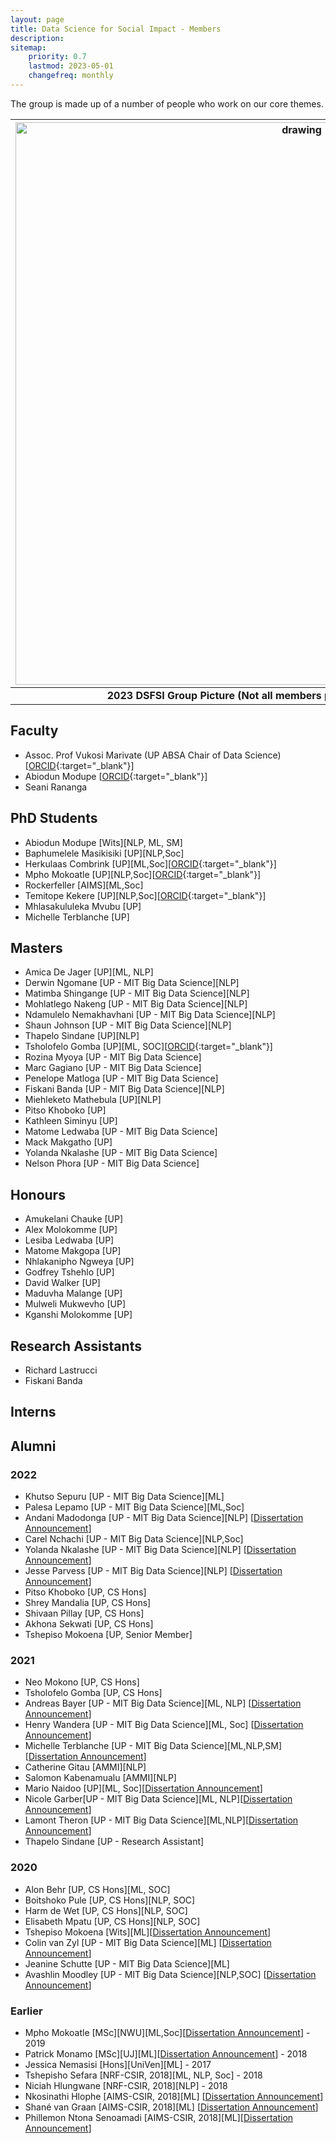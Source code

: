 ```yaml
---
layout: page
title: Data Science for Social Impact - Members
description: 
sitemap:
    priority: 0.7
    lastmod: 2023-05-01
    changefreq: monthly
---
```


The group is made up of a number of people who work on our core themes.

| <img src="https://github.com/dsfsi/dsfsi.github.io/blob/master/images/dsfsi_group_photo_2023.jpg?raw=true" alt="drawing" style="width:900px;"/> |
|:--:|
| <b>2023 DSFSI Group Picture (Not all members pictured, this is our best effor 😄)</b>|

## Faculty

* Assoc. Prof Vukosi Marivate (UP ABSA Chair of Data Science) [[ORCID](https://orcid.org/0000-0002-6731-6267){:target="_blank"}]
* Abiodun Modupe [[ORCID](https://orcid.org/0000-0002-9732-6466){:target="_blank"}]
* Seani Rananga

## PhD Students

* Abiodun Modupe [Wits][NLP, ML, SM]
* Baphumelele Masikisiki [UP][NLP,Soc]
* Herkulaas Combrink [UP][ML,Soc][[ORCID](https://orcid.org/0000-0001-7741-3418){:target="_blank"}]
* Mpho Mokoatle [UP][NLP,Soc][[ORCID](https://orcid.org/0000-0001-7689-2840){:target="_blank"}]
* Rockerfeller [AIMS][ML,Soc]
* Temitope Kekere [UP][NLP,Soc][[ORCID](https://orcid.org/0000-0002-5362-2685){:target="_blank"}]
* Mhlasakululeka Mvubu [UP]
* Michelle Terblanche [UP]

## Masters

* Amica De Jager [UP][ML, NLP]
* Derwin Ngomane [UP - MIT Big Data Science][NLP]
* Matimba Shingange [UP - MIT Big Data Science][NLP]
* Mohlatlego Nakeng [UP - MIT Big Data Science][NLP]
* Ndamulelo Nemakhavhani [UP - MIT Big Data Science][NLP]
* Shaun Johnson [UP - MIT Big Data Science][NLP]
* Thapelo Sindane [UP][NLP]
* Tsholofelo Gomba [UP][ML, SOC][[ORCID](https://orcid.org/0000-0002-9569-0774){:target="_blank"}]
* Rozina Myoya [UP - MIT Big Data Science]
* Marc Gagiano [UP - MIT Big Data Science]
* Penelope Matloga [UP - MIT Big Data Science]
* Fiskani Banda [UP - MIT Big Data Science][NLP]
* Miehleketo Mathebula [UP][NLP]
* Pitso Khoboko [UP]
* Kathleen Siminyu [UP]
* Matome Ledwaba [UP - MIT Big Data Science]
* Mack Makgatho [UP]
* Yolanda Nkalashe [UP - MIT Big Data Science]
* Nelson Phora [UP - MIT Big Data Science]

## Honours

* Amukelani Chauke [UP]
* Alex Molokomme [UP]
* Lesiba Ledwaba [UP]
* Matome Makgopa [UP]
* Nhlakanipho Ngweya [UP]
* Godfrey Tshehlo [UP]
* David Walker [UP]
* Maduvha Malange [UP]
* Mulweli Mukwevho [UP]
* Kganshi Molokomme [UP]

## Research Assistants

* Richard Lastrucci
* Fiskani Banda

## Interns

## Alumni

### 2022

* Khutso Sepuru [UP - MIT Big Data Science][ML]
* Palesa Lepamo [UP - MIT Big Data Science][ML,Soc]
* Andani Madodonga [UP - MIT Big Data Science][NLP] [[Dissertation Announcement](https://dsfsi.github.io/blog/Andani-dissertation/)]
* Carel Nchachi [UP - MIT Big Data Science][NLP,Soc]
* Yolanda Nkalashe [UP - MIT Big Data Science][NLP] [[Dissertation Announcement](https://dsfsi.github.io/blog/Yolanda-dissertation/)]
* Jesse Parvess [UP - MIT Big Data Science][NLP] [[Dissertation Announcement](https://dsfsi.github.io/blog/Jesse-dissertation/)]
* Pitso Khoboko [UP, CS Hons]
* Shrey Mandalia [UP, CS Hons]
* Shivaan Pillay [UP, CS Hons]
* Akhona Sekwati [UP, CS Hons]
* Tshepiso Mokoena [UP, Senior Member]

### 2021

* Neo Mokono [UP, CS Hons]
* Tsholofelo Gomba [UP, CS Hons]
* Andreas Bayer [UP - MIT Big Data Science][ML, NLP] [[Dissertation Announcement](https://dsfsi.github.io/blog/Andreas-dissertation/)]
* Henry Wandera [UP - MIT Big Data Science][ML, Soc] [[Dissertation Announcement](https://dsfsi.github.io/blog/wandera-dissseration)]
* Michelle Terblanche [UP - MIT Big Data Science][ML,NLP,SM][[Dissertation Announcement](https://dsfsi.github.io/blog/Terblanche-dissseration)]
* Catherine Gitau [AMMI][NLP]
* Salomon Kabenamualu [AMMI][NLP]
* Mario Naidoo [UP][ML, Soc][[Dissertation Announcement](https://dsfsi.github.io/blog/Naidoo-dissseration)]
* Nicole Garber[UP - MIT Big Data Science][ML, NLP][[Dissertation Announcement](https://dsfsi.github.io/blog/Garber-dissseration)]
* Lamont Theron [UP - MIT Big Data Science][ML,NLP][[Dissertation Announcement](https://dsfsi.github.io/blog/Theron-dissseration)]
* Thapelo Sindane [UP - Research Assistant]

### 2020

* Alon Behr [UP, CS Hons][ML, SOC]
* Boitshoko Pule [UP, CS Hons][NLP, SOC]
* Harm de Wet [UP, CS Hons][NLP, SOC]
* Elisabeth Mpatu [UP, CS Hons][NLP, SOC]
* Tshepiso Mokoena [Wits][ML][[Dissertation Announcement](https://dsfsi.github.io/blog/Mokoena-dissertation)]
* Colin van Zyl [UP - MIT Big Data Science][ML] [[Dissertation Announcement](https://dsfsi.github.io/blog/vanzylmit-dissertation)]
* Jeanine Schutte [UP - MIT Big Data Science][ML]
* Avashlin Moodley [UP - MIT Big Data Science][NLP,SOC] [[Dissertation Announcement](https://dsfsi.github.io/blog/Avashlin-Moodly-dissertation/)]

### Earlier

* Mpho Mokoatle [MSc][NWU][ML,Soc][[Dissertation Announcement](https://dsfsi.github.io/blog/Mokoatle-dissertation)] - 2019  
* Patrick Monamo [MSc][UJ][ML][[Dissertation Announcement](https://dsfsi.github.io/blog/Monamo-dissertation)] - 2018 
* Jessica Nemasisi [Hons][UniVen][ML] - 2017
* Tshepisho Sefara [NRF-CSIR, 2018][ML, NLP, Soc] - 2018
* Niciah Hlungwane [NRF-CSIR, 2018][NLP] - 2018
* Nkosinathi Hlophe [AIMS-CSIR, 2018][ML] [[Dissertation Announcement](https://dsfsi.github.io/blog/Nkosinathi-dissertation)]
* Shané van Graan   [AIMS-CSIR, 2018][ML] [[Dissertation Announcement](https://dsfsi.github.io/blog/shane-dissertation)]
* Phillemon Ntona Senoamadi [AIMS-CSIR, 2018][ML][[Dissertation Announcement](https://dsfsi.github.io/blog/phillemon-dissertation)]
